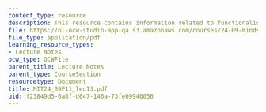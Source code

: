 ```yaml
---
content_type: resource
description: This resource contains information related to functionalism.
file: https://ol-ocw-studio-app-qa.s3.amazonaws.com/courses/24-09-minds-and-machines-fall-2011/f23849d56a8fd647140a73fe09940056_MIT24_09F11_lec13.pdf
file_type: application/pdf
learning_resource_types:
- Lecture Notes
ocw_type: OCWFile
parent_title: Lecture Notes
parent_type: CourseSection
resourcetype: Document
title: MIT24_09F11_lec13.pdf
uid: f23849d5-6a8f-d647-140a-73fe09940056
---
```

